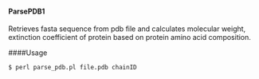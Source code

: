 #### ParsePDB1
Retrieves fasta sequence from pdb file and calculates molecular weight, extinction coefficient of protein based
on protein amino acid composition.

####Usage

    $ perl parse_pdb.pl file.pdb chainID

